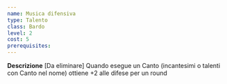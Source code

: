 ```yaml
---
name: Musica difensiva
type: Talento
class: Bardo
level: 2
cost: 5
prerequisites: 
---
```


**Descrizione**
[Da eliminare] Quando esegue un Canto (incantesimi o talenti con Canto nel nome)
ottiene +2 alle difese per un round